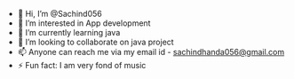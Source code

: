 - 👋 Hi, I’m @Sachind056
- 👀 I’m interested in App development 
- 🌱 I’m currently learning java
- 💞️ I’m looking to collaborate on java project
- 📫 Anyone can reach me via my email id - sachindhanda056@gmail.com
- ⚡ Fun fact: I am very fond of music 

<!---
Sachind056/Sachind056 is a ✨ special ✨ repository because its `README.md` (this file) appears on your GitHub profile.
You can click the Preview link to take a look at your changes.
--->
